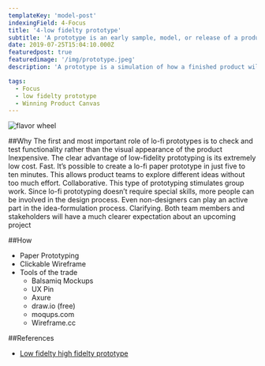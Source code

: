 ```yaml
---
templateKey: 'model-post'
indexingField: 4-Focus
title: '4-low fidelty prototype'
subtitle: 'A prototype is an early sample, model, or release of a product built to test a concept or process.'
date: 2019-07-25T15:04:10.000Z
featuredpost: true
featuredimage: '/img/prototype.jpeg'
description: 'A prototype is a simulation of how a finished product will work. It allows product teams to test the usability and feasibility of their designs. Low-fidelity (lo-fi) prototyping is a quick and easy way to translate high-level design concepts into tangible and testable artifacts. Should not be so concrete.'

tags:
  - Focus
  - low fidelty prototype
  - Winning Product Canvas
---
```


![flavor wheel](/img/prototype.jpeg)

##Why
The first and most important role of lo-fi prototypes is to check and test functionality rather than the visual appearance of the product
Inexpensive. The clear advantage of low-fidelity prototyping is its extremely low cost.
Fast. It’s possible to create a lo-fi paper prototype in just five to ten minutes. This allows product teams to explore different ideas without too much effort.
Collaborative. This type of prototyping stimulates group work. Since lo-fi prototyping doesn’t require special skills, more people can be involved in the design process. Even non-designers can play an active part in the idea-formulation process.
Clarifying. Both team members and stakeholders will have a much clearer expectation about an upcoming project

##How

- Paper Prototyping
- Clickable Wireframe
- Tools of the trade
  - Balsamiq Mockups
  - UX Pin
  - Axure
  - draw.io (free)
  - moqups.com
  - Wireframe.cc

##References

- [Low fidelty high fidelty prototype](https://theblog.adobe.com/prototyping-difference-low-fidelity-high-fidelity-prototypes-use/)
